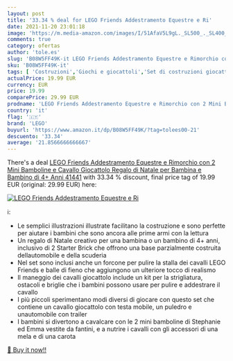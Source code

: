 ```yaml
---
layout: post
title: '33.34 % deal for LEGO Friends Addestramento Equestre e Ri'
date: 2021-11-20 23:01:18
image: 'https://m.media-amazon.com/images/I/51AfaV5L9gL._SL500_._SL400_.jpg'
comments: true
category: ofertas
author: 'tole.es'
slug: 'B08W5FF49K-it LEGO Friends Addestramento Equestre e Rimorchio con 2 Mini...'
sku: 'B08W5FF49K-it'
tags: [ 'Costruzioni','Giochi e giocattoli','Set di costruzioni giocattolo','lego', ]
actualPrice: 19.99 EUR
currency: EUR
price: 19.99
comparePrice: 29.99 EUR
prodname: 'LEGO Friends Addestramento Equestre e Rimorchio con 2 Mini Bamboline e Cavallo Giocattolo  Regalo di Natale per Bambina e Bambino di 4+ Anni  41441'
country: 'it'
flag: '🇮🇹'
brand: 'LEGO'
buyurl: 'https://www.amazon.it/dp/B08W5FF49K/?tag=tolees00-21'
descuento: '33.34'
average: '21.8566666666667'
---
```


There's a deal [LEGO Friends Addestramento Equestre e Rimorchio con 2 Mini Bamboline e Cavallo Giocattolo  Regalo di Natale per Bambina e Bambino di 4+ Anni  41441](https://www.amazon.it/dp/B08W5FF49K/?tag=tolees00-21)  with  33.34 % discount, final price tag of  19.99 EUR (original: 29.99 EUR) here:

[![LEGO Friends Addestramento Equestre e Ri](https://m.media-amazon.com/images/I/51AfaV5L9gL._SL500_._SL400_.jpg)](https://www.amazon.it/dp/B08W5FF49K/?tag=tolees00-21)

ℹ️:

- Le semplici illustrazioni illustrate facilitano la costruzione e sono perfette per aiutare i bambini che sono ancora alle prime armi con la lettura
- Un regalo di Natale creativo per una bambina o un bambino di 4+ anni, inclusivo di 2 Starter Brick che offrono una base parzialmente costruita dellautomobile e della scuderia
- Nel set sono inclusi anche un forcone per pulire la stalla dei cavalli LEGO Friends e balle di fieno che aggiungono un ulteriore tocco di realismo
- Il maneggio dei cavalli giocattolo include un kit per la strigliatura, ostacoli e briglie che i bambini possono usare per pulire e addestrare il cavallo
- I più piccoli sperimentano modi diversi di giocare con questo set che contiene un cavallo giocattolo con testa mobile, un puledro e unautomobile con trailer
- I bambini si divertono a cavalcare con le 2 mini bamboline di Stephanie ed Emma vestite da fantini, e a nutrire i cavalli con gli accessori di una mela e di una carota

[🛒 Buy it now!!](https://www.amazon.it/dp/B08W5FF49K/?tag=tolees00-21)
